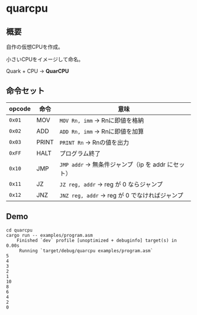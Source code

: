 # quarcpu

## 概要

自作の仮想CPUを作成。

小さいCPUをイメージして命名。

Quark + CPU → **QuarCPU**

## 命令セット

| opcode | 命令 | 意味 |
| ------ | --- | --- |
| `0x01` | MOV | `MOV Rn, imm` → Rnに即値を格納 |
| `0x02` | ADD | `ADD Rn, imm` → Rnに即値を加算 |
| `0x03` | PRINT | `PRINT Rn` → Rnの値を出力 |
| `0xFF` | HALT | プログラム終了 |
| `0x10` | JMP | `JMP addr` → 無条件ジャンプ（ip を addr にセット） |
| `0x11` | JZ | `JZ reg, addr` → reg が 0 ならジャンプ |
| `0x12` | JNZ | `JNZ reg, addr` → reg が 0 でなければジャンプ |

## Demo

```
cd quarcpu
cargo run -- examples/program.asm
    Finished `dev` profile [unoptimized + debuginfo] target(s) in 0.00s
     Running `target/debug/quarcpu examples/program.asm`
5
4
3
2
1
10
8
6
4
2
0
```
